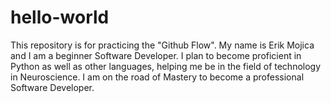 # hello-world
This repository is for practicing the "Github Flow".
    My name is Erik Mojica and I am a beginner Software Developer.
    I plan to become proficient in Python as well as other languages,
    helping me be in the field of technology in Neuroscience.
I am on the road of Mastery to become a professional Software Developer.

